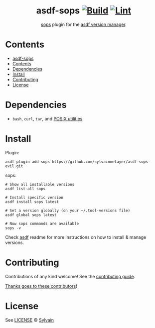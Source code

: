 <div align="center">

# asdf-sops [![Build](https://github.com/sylvainmetayer/asdf-sops/actions/workflows/build.yml/badge.svg)](https://github.com/sylvainmetayer/asdf-sops/actions/workflows/build.yml) [![Lint](https://github.com/sylvainmetayer/asdf-sops/actions/workflows/lint.yml/badge.svg)](https://github.com/sylvainmetayer/asdf-sops/actions/workflows/lint.yml)

[sops](https://github.com/getsops/sops) plugin for the [asdf version manager](https://asdf-vm.com).

</div>

# Contents

- [asdf-sops  ](#asdf-sops--)
- [Contents](#contents)
- [Dependencies](#dependencies)
- [Install](#install)
- [Contributing](#contributing)
- [License](#license)

# Dependencies

- `bash`, `curl`, `tar`, and [POSIX utilities](https://pubs.opengroup.org/onlinepubs/9699919799/idx/utilities.html).

# Install

Plugin:

```shell
asdf plugin add sops https://github.com/sylvainmetayer/asdf-sops-evil.git
```

sops:

```shell
# Show all installable versions
asdf list-all sops

# Install specific version
asdf install sops latest

# Set a version globally (on your ~/.tool-versions file)
asdf global sops latest

# Now sops commands are available
sops -v
```

Check [asdf](https://github.com/asdf-vm/asdf) readme for more instructions on how to
install & manage versions.

# Contributing

Contributions of any kind welcome! See the [contributing guide](contributing.md).

[Thanks goes to these contributors](https://github.com/sylvainmetayer/asdf-sops/graphs/contributors)!

# License

See [LICENSE](LICENSE) © [Sylvain](https://github.com/sylvainmetayer/)
